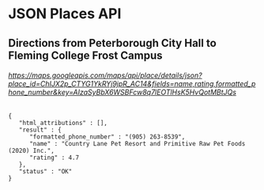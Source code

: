 # **JSON Places API**
## Directions from Peterborough City Hall to Fleming College Frost Campus
###### https://maps.googleapis.com/maps/api/place/details/json?place_id=ChIJX2p_CTYG1YkRYj9jpR_AC14&fields=name,rating,formatted_phone_number&key=AIzaSyBbX6WSBFcw8q7lEOTlHsK5HvQotMBtJQs

```
{
   "html_attributions" : [],
   "result" : {
      "formatted_phone_number" : "(905) 263-8539",
      "name" : "Country Lane Pet Resort and Primitive Raw Pet Foods (2020) Inc.",
      "rating" : 4.7
   },
   "status" : "OK"
}
```